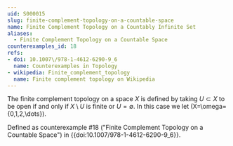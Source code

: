```yaml
---
uid: S000015
slug: finite-complement-topology-on-a-countable-space
name: Finite Complement Topology on a Countably Infinite Set
aliases:
  - Finite Complement Topology on a Countable Space
counterexamples_id: 18
refs:
- doi: 10.1007\/978-1-4612-6290-9_6
  name: Counterexamples in Topology
- wikipedia: Finite_complement_topology
  name: Finite complement topology on Wikipedia
---
```

The finite complement topology on a space $X$ is defined by taking
$U \subset X$ to be open if and only if $X \setminus U$ is finite or
$U = \emptyset$. In this case we let \(X=\omega=\{0,1,2,\dots\}\).

Defined as counterexample #18 ("Finite Complement Topology on a Countable Space")
in {{doi:10.1007\/978-1-4612-6290-9_6}}.

<!-- [[Proof of Topology]]
When know that $U = \emptyset$ is open by definition. Now let $U = X$. This implies $X/U = X/X = \emptyset$. Now let $A$ be a collection of open sets in $X$. Let $U = \bigcup\limits_{i=1}^{\infty}a_i$ where $a_i \in U$ (show that $X/U$ is finite or $\emptyset$). So, $X/U = X /\bigcup\limits_{i=1}^{\infty}a_i = (X/ a_i) \cap (X/a_{i+1}) \cap \dots$. An arbitrary intersection of finite sets is finite. Now let $A$ be a collection of open sets in $X$. Let $U = \bigcap\limits_i^j a_i$ where $a_i \in A$. So, $X/U = X/\bigcap\limits_i^j a_i = (X/a_i) \cup (X/a_{i+1}) \cup \dots \cup (X/a_j)$. A finite union of finite sets is finite. -->
